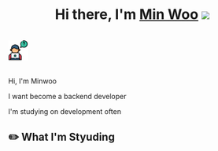<h1 align="center">Hi there, I'm <a href="https://velog.io/@minu1117" target="_blank">Min Woo</a> <img
src="https://https://github.com/blackcater/blackcater/raw/main/images/Hi.gif" height="32" /></h1>


<br/>
<a href="https://velog.io/@minu1117" alt="Minwoo's blog" target="_blank">
  <img src="https://github.com/als904204/als904204/blob/main/images/newbie.png" height="40" />
</a>


<br />
<br />

Hi, I'm Minwoo

I want become a backend developer

I'm studying on development often


## ✏️ What I'm Styuding


